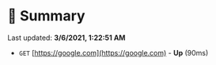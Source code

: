 # 📖 Summary
Last updated: **3/6/2021, 1:22:51 AM**

- `GET` [https://google.com](https://google.com) - **Up** (90ms)
